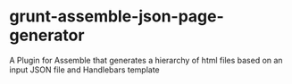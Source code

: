 # grunt-assemble-json-page-generator
A Plugin for Assemble that generates a hierarchy of html files based on an input JSON file and Handlebars template
